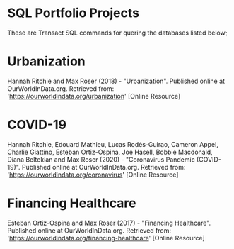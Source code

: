 # SQL Portfolio Projects
These are Transact SQL commands for quering the databases listed below;

# Urbanization
Hannah Ritchie and Max Roser (2018) - "Urbanization". Published online at OurWorldInData.org. Retrieved from: 'https://ourworldindata.org/urbanization' [Online Resource]

# COVID-19
Hannah Ritchie, Edouard Mathieu, Lucas Rodés-Guirao, Cameron Appel, Charlie Giattino, Esteban Ortiz-Ospina, Joe Hasell, Bobbie Macdonald, Diana Beltekian and Max Roser (2020) - "Coronavirus Pandemic (COVID-19)". Published online at OurWorldInData.org. Retrieved from: 'https://ourworldindata.org/coronavirus' [Online Resource]

# Financing Healthcare
Esteban Ortiz-Ospina and Max Roser (2017) - "Financing Healthcare". Published online at OurWorldInData.org. Retrieved from: 'https://ourworldindata.org/financing-healthcare' [Online Resource]
